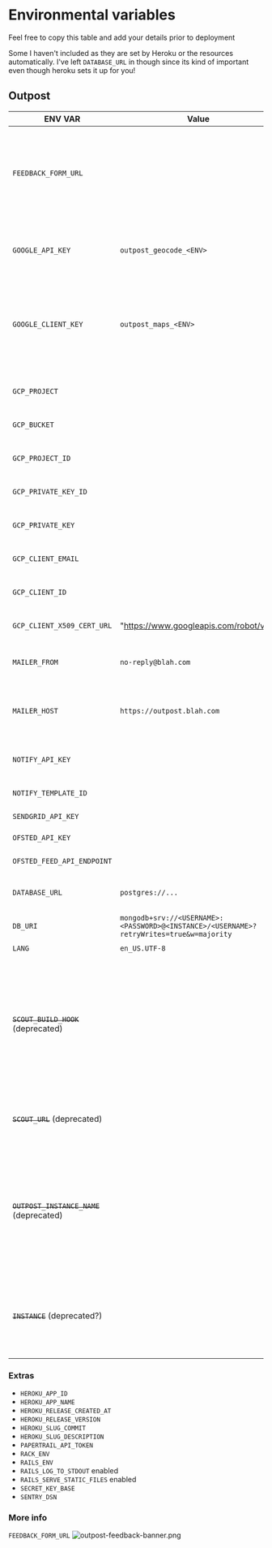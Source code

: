 # Environmental variables

Feel free to copy this table and add your details prior to deployment

Some I haven't included as they are set by Heroku or the resources automatically. I've left `DATABASE_URL` in though since its kind of important even though heroku sets it up for you!

## Outpost

| ENV VAR                                  | Value                                                                                   | Description                                                                                                               | Service                          |
| ---------------------------------------- | --------------------------------------------------------------------------------------- | ------------------------------------------------------------------------------------------------------------------------- | -------------------------------- |
| `FEEDBACK_FORM_URL`                      |                                                                                         | Link to a feedback form for the service. Shown with the BETA banner for community users.                                  | Any, See [[Customising Outpost]] |
|                                          |                                                                                         |                                                                                                                           |                                  |
| `GOOGLE_API_KEY`                         | `outpost_geocode_<ENV>`                                                                 | with the geocoding API enabled, to geocode postcodes                                                                      | See [[Maps]]                     |
| `GOOGLE_CLIENT_KEY`                      | `outpost_maps_<ENV>`                                                                    | with the javascript and static maps APIs enabled, to add map views to admin screens                                       | See [[Maps]]                     |
|                                          |                                                                                         |                                                                                                                           |                                  |
| `GCP_PROJECT`                            |                                                                                         | Used for settings and logo upload                                                                                         | Google cloud storage             |
| `GCP_BUCKET`                             |                                                                                         | Used for settings and logo upload                                                                                         | Google cloud storage             |
| `GCP_PROJECT_ID`                         |                                                                                         | Used for settings and logo upload                                                                                         | Google cloud storage             |
| `GCP_PRIVATE_KEY_ID`                     |                                                                                         | Used for settings and logo upload                                                                                         | Google cloud storage             |
| `GCP_PRIVATE_KEY`                        |                                                                                         | Used for settings and logo upload                                                                                         | Google cloud storage             |
| `GCP_CLIENT_EMAIL`                       |                                                                                         | Used for settings and logo upload                                                                                         | Google cloud storage             |
| `GCP_CLIENT_ID`                          |                                                                                         | Used for settings and logo upload                                                                                         | Google cloud storage             |
| `GCP_CLIENT_X509_CERT_URL`               | "https://www.googleapis.com/robot/v1/"                                                  | Used for settings and logo upload                                                                                         | Google cloud storage             |
|                                          |                                                                                         |                                                                                                                           |                                  |
| `MAILER_FROM`                            | `no-reply@blah.com`                                                                     | From email for emails                                                                                                     | GOV.UK Notify / Sendgrid         |
| `MAILER_HOST`                            | `https://outpost.blah.com`                                                              | where the app lives on the web, to correctly form urls in emails                                                          | GOV.UK Notify / Sendgrid         |
| `NOTIFY_API_KEY`                         |                                                                                         | API key for GOV.UK Notify                                                                                                 | GOV.UK Notify                    |
| `NOTIFY_TEMPLATE_ID`                     |                                                                                         | Template ID for GOV.UK Notify                                                                                             | GOV.UK Notify                    |
| `SENDGRID_API_KEY`                       |                                                                                         | Not used                                                                                                                  | Sendgrid                         |
|                                          |                                                                                         |                                                                                                                           |                                  |
| `OFSTED_API_KEY`                         |                                                                                         | API key for ofsted                                                                                                        |                                  |
| `OFSTED_FEED_API_ENDPOINT`               |                                                                                         | Endpoint for ofsted feed                                                                                                  |                                  |
|                                          |                                                                                         |                                                                                                                           |                                  |
| `DATABASE_URL`                           | `postgres://...`                                                                        | Filled in automatically by heroku                                                                                         | Heroku                           |
| `DB_URI`                                 | `mongodb+srv://<USERNAME>:<PASSWORD>@<INSTANCE>/<USERNAME>?retryWrites=true&w=majority` | Provided by Atlas MongoDB                                                                                                 | Atlas MongoDB                    |
| `LANG`                                   | `en_US.UTF-8`                                                                           |                                                                                                                           |                                  |
|                                          |                                                                                         |                                                                                                                           |                                  |
| ~~`SCOUT_BUILD_HOOK`~~ (deprecated)      |                                                                                         | Outpost will make a POST request to this webhook URL whenever taxonomies are changed. Intended to trigger Scout rebuilds. | Netlify                          |
| ~~`SCOUT_URL`~~ (deprecated)             |                                                                                         | Used in emails when changes have been approved.                                                                           | Netlify                          |
|                                          |                                                                                         |                                                                                                                           |                                  |
| ~~`OUTPOST_INSTANCE_NAME`~~ (deprecated) |                                                                                         | the name of the Outpost instance. This will appear in invite emails to new users, to let them know who the email is from. |                                  |
| ~~`INSTANCE`~~ (deprecated?)             |                                                                                         | Was used to set instance specific options before settings were introduced                                                 |                                  |

### Extras

- `HEROKU_APP_ID`
- `HEROKU_APP_NAME`
- `HEROKU_RELEASE_CREATED_AT`
- `HEROKU_RELEASE_VERSION`
- `HEROKU_SLUG_COMMIT`
- `HEROKU_SLUG_DESCRIPTION`
- `PAPERTRAIL_API_TOKEN`
- `RACK_ENV`
- `RAILS_ENV`
- `RAILS_LOG_TO_STDOUT` enabled
- `RAILS_SERVE_STATIC_FILES` enabled
- `SECRET_KEY_BASE`
- `SENTRY_DSN`

### More info

`FEEDBACK_FORM_URL`
![outpost-feedback-banner.png](/img/outpost-feedback-banner.png)
